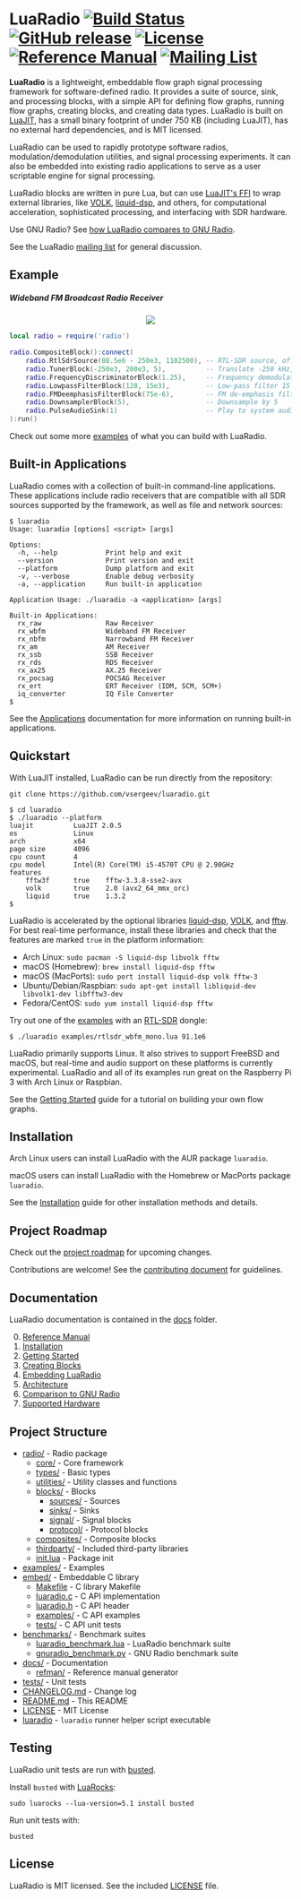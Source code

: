 # LuaRadio [![Build Status](https://travis-ci.com/vsergeev/luaradio.svg?branch=master)](https://travis-ci.com/vsergeev/luaradio) [![GitHub release](https://img.shields.io/github/release/vsergeev/luaradio.svg?maxAge=7200)](https://github.com/vsergeev/luaradio) [![License](https://img.shields.io/badge/license-MIT-blue.svg)](https://github.com/vsergeev/luaradio/blob/master/LICENSE) [![Reference Manual](https://img.shields.io/badge/docs-reference%20manual-blue)](https://luaradio.io/docs/reference-manual.html) [![Mailing List](https://img.shields.io/badge/mailing%20list-grey)](https://groups.io/g/luaradio)

**LuaRadio** is a lightweight, embeddable flow graph signal processing
framework for software-defined radio. It provides a suite of source, sink, and
processing blocks, with a simple API for defining flow graphs, running flow
graphs, creating blocks, and creating data types. LuaRadio is built on
[LuaJIT](http://luajit.org/), has a small binary footprint of under 750 KB
(including LuaJIT), has no external hard dependencies, and is MIT licensed.

LuaRadio can be used to rapidly prototype software radios,
modulation/demodulation utilities, and signal processing experiments.  It can
also be embedded into existing radio applications to serve as a user scriptable
engine for signal processing.

LuaRadio blocks are written in pure Lua, but can use [LuaJIT's
FFI](http://luajit.org/ext_ffi.html) to wrap external libraries, like
[VOLK](http://libvolk.org/),
[liquid-dsp](https://github.com/jgaeddert/liquid-dsp), and others, for
computational acceleration, sophisticated processing, and interfacing with SDR
hardware.

Use GNU Radio? See [how LuaRadio compares to GNU
Radio](docs/6.comparison-gnuradio.md).

See the LuaRadio [mailing list](https://groups.io/g/luaradio) for general
discussion.

## Example

##### Wideband FM Broadcast Radio Receiver

<p align="center">
<img src="docs/figures/flowgraph_rtlsdr_wbfm_mono_compact.png" />
</p>

``` lua
local radio = require('radio')

radio.CompositeBlock():connect(
    radio.RtlSdrSource(88.5e6 - 250e3, 1102500), -- RTL-SDR source, offset-tuned to 88.5MHz-250kHz
    radio.TunerBlock(-250e3, 200e3, 5),          -- Translate -250 kHz, filter 200 kHz, decimate by 5
    radio.FrequencyDiscriminatorBlock(1.25),     -- Frequency demodulate with 1.25 modulation index
    radio.LowpassFilterBlock(128, 15e3),         -- Low-pass filter 15 kHz for L+R audio
    radio.FMDeemphasisFilterBlock(75e-6),        -- FM de-emphasis filter with 75 uS time constant
    radio.DownsamplerBlock(5),                   -- Downsample by 5
    radio.PulseAudioSink(1)                      -- Play to system audio with PulseAudio
):run()
```

Check out some more [examples](examples) of what you can build with LuaRadio.

## Built-in Applications

LuaRadio comes with a collection of built-in command-line applications. These
applications include radio receivers that are compatible with all SDR sources
supported by the framework, as well as file and network sources:

```
$ luaradio
Usage: luaradio [options] <script> [args]

Options:
  -h, --help            Print help and exit
  --version             Print version and exit
  --platform            Dump platform and exit
  -v, --verbose         Enable debug verbosity
  -a, --application     Run built-in application

Application Usage: ./luaradio -a <application> [args]

Built-in Applications:
  rx_raw                Raw Receiver
  rx_wbfm               Wideband FM Receiver
  rx_nbfm               Narrowband FM Receiver
  rx_am                 AM Receiver
  rx_ssb                SSB Receiver
  rx_rds                RDS Receiver
  rx_ax25               AX.25 Receiver
  rx_pocsag             POCSAG Receiver
  rx_ert                ERT Receiver (IDM, SCM, SCM+)
  iq_converter          IQ File Converter
$ 
```

See the [Applications](docs/8.applications.md) documentation for more
information on running built-in applications.

## Quickstart

With LuaJIT installed, LuaRadio can be run directly from the repository:

```
git clone https://github.com/vsergeev/luaradio.git
```

``` shell
$ cd luaradio
$ ./luaradio --platform
luajit          LuaJIT 2.0.5
os              Linux
arch            x64
page size       4096
cpu count       4
cpu model       Intel(R) Core(TM) i5-4570T CPU @ 2.90GHz
features
    fftw3f      true    fftw-3.3.8-sse2-avx
    volk        true    2.0 (avx2_64_mmx_orc)
    liquid      true    1.3.2
$
```

LuaRadio is accelerated by the optional libraries
[liquid-dsp](https://github.com/jgaeddert/liquid-dsp),
[VOLK](http://libvolk.org/), and [fftw](http://www.fftw.org/). For best
real-time performance, install these libraries and check that the features are
marked `true` in the platform information:

* Arch Linux: `sudo pacman -S liquid-dsp libvolk fftw`
* macOS (Homebrew): `brew install liquid-dsp fftw`
* macOS (MacPorts): `sudo port install liquid-dsp volk fftw-3`
* Ubuntu/Debian/Raspbian: `sudo apt-get install libliquid-dev libvolk1-dev libfftw3-dev`
* Fedora/CentOS: `sudo yum install liquid-dsp fftw`

Try out one of the [examples](examples) with an
[RTL-SDR](http://www.rtl-sdr.com/about-rtl-sdr/) dongle:

```
$ ./luaradio examples/rtlsdr_wbfm_mono.lua 91.1e6
```

LuaRadio primarily supports Linux. It also strives to support FreeBSD and
macOS, but real-time and audio support on these platforms is currently
experimental. LuaRadio and all of its examples run great on the Raspberry Pi 3
with Arch Linux or Raspbian.

See the [Getting Started](docs/2.getting-started.md) guide for a tutorial on
building your own flow graphs.

## Installation

Arch Linux users can install LuaRadio with the AUR package `luaradio`.

macOS users can install LuaRadio with the Homebrew or MacPorts package `luaradio`.

See the [Installation](docs/1.installation.md) guide for other installation
methods and details.

## Project Roadmap

Check out the [project
roadmap](https://github.com/vsergeev/luaradio/wiki#project-roadmap) for
upcoming changes.

Contributions are welcome! See the [contributing document](CONTRIBUTING.md) for
guidelines.

## Documentation

LuaRadio documentation is contained in the [docs](docs) folder.

0. [Reference Manual](docs/0.reference-manual.md)
1. [Installation](docs/1.installation.md)
2. [Getting Started](docs/2.getting-started.md)
3. [Creating Blocks](docs/3.creating-blocks.md)
4. [Embedding LuaRadio](docs/4.embedding-luaradio.md)
5. [Architecture](docs/5.architecture.md)
6. [Comparison to GNU Radio](docs/6.comparison-gnuradio.md)
7. [Supported Hardware](docs/7.supported-hardware.md)

## Project Structure

* [radio/](radio) - Radio package
    * [core/](radio/core) - Core framework
    * [types/](radio/types) - Basic types
    * [utilities/](radio/utilities) - Utility classes and functions
    * [blocks/](radio/blocks) - Blocks
        * [sources/](radio/blocks/sources) - Sources
        * [sinks/](radio/blocks/sinks) - Sinks
        * [signal/](radio/blocks/signal) - Signal blocks
        * [protocol/](radio/blocks/protocol) - Protocol blocks
    * [composites/](radio/composites) - Composite blocks
    * [thirdparty/](radio/thirdparty) - Included third-party libraries
    * [init.lua](radio/init.lua) - Package init
* [examples/](examples) - Examples
* [embed/](embed) - Embeddable C library
    * [Makefile](embed/Makefile) - C library Makefile
    * [luaradio.c](embed/luaradio.c) - C API implementation
    * [luaradio.h](embed/luaradio.h) - C API header
    * [examples/](embed/examples) - C API examples
    * [tests/](embed/tests) - C API unit tests
* [benchmarks/](benchmarks/) - Benchmark suites
    * [luaradio_benchmark.lua](benchmarks/luaradio_benchmark.lua) - LuaRadio benchmark suite
    * [gnuradio_benchmark.py](benchmarks/gnuradio_benchmark.py) - GNU Radio benchmark suite
* [docs/](docs) - Documentation
    * [refman/](docs/refman) - Reference manual generator
* [tests/](tests) - Unit tests
* [CHANGELOG.md](CHANGELOG.md) - Change log
* [README.md](README.md) - This README
* [LICENSE](LICENSE) - MIT License
* [luaradio](luaradio) - `luaradio` runner helper script executable

## Testing

LuaRadio unit tests are run with [busted](http://olivinelabs.com/busted/).

Install `busted` with [LuaRocks](https://luarocks.org/):

```
sudo luarocks --lua-version=5.1 install busted
```

Run unit tests with:

```
busted
```

## License

LuaRadio is MIT licensed. See the included [LICENSE](LICENSE) file.

